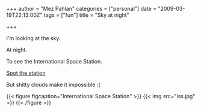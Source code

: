 +++
author = "Mez Pahlan"
categories = ["personal"]
date = "2009-03-19T22:13:00Z"
tags = ["fun"]
title = "Sky at night"

+++

I'm looking at the sky.

<!--more-->

At night.

To see the International Space Station.

[Spot the station][1]

But shitty clouds make it impossible :(

{{< figure figcaption="International Space Station" >}}
    {{< img src="iss.jpg" >}}
{{< /figure >}}

[1]: http://spaceflight.nasa.gov/realdata/sightings/cities/view.cgi?country=United_Kingdom&amp;region=England&amp;city=London
